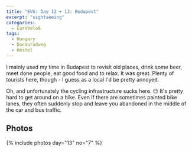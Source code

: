 ```yaml
---
title: "EV6: Day 12 + 13: Budapest"
excerpt: "sightseeing"
categories:
  - EuroVelo6
tags:
  - Hungary
  - Donauradweg
  - Hostel
---
```

I mainly used my time in Budapest to revisit old places, drink some beer, meet done people, eat good food and to relax. It was great. Plenty of tourists here, though - I guess as a local I'd be pretty annoyed.

Oh, and unfortunately the cycling infrastructure sucks here. 😔 It's pretty hard to get around on a bike. Even if there are sometimes painted bike lanes, they often suddenly stop and leave you abandoned in the middle of the car and bus traffic.

## Photos

{% include photos day="13" no="7" %}
